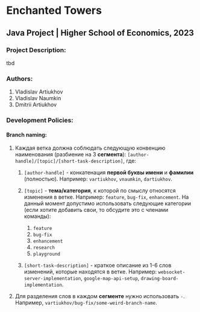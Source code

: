# Enchanted Towers
## Java Project | Higher School of Economics, 2023

### Project Description:
tbd

### Authors:
1. Vladislav Artiukhov
2. Vladislav Naumkin
3. Dmitrii Artiukhov

### Development Policies:

#### Branch naming:

1. Каждая ветка должна соблюдать следующую конвенцию наименования (разбиение на 3 **сегмента**): `[author-handle]/[topic]/[short-task-description]`, где:

    1. `[author-handle]` - конкатенация **первой буквы имени** и **фамилии** (полностью). Например: `vartiukhov`, `vnaumkin`, `dartiukhov`.

    1. `[topic]` - **тема/категория**, к которой по смыслу относятся изменения в ветке. Например: `feature`, `bug-fix`, `enhancement`. На данный момент допустимо использовать следующие категории (если хотите добавить свои, то обсудите это с членами команды):

        1. `feature`
        1. `bug-fix`
        1. `enhancement`
        1. `research`
        1. `playground`

    1. `[short-task-description]` - краткое описание из 1-6 слов изменений, которые находятся в ветке. Например: `websocket-server-implementation`, `google-map-api-setup`, `drawing-board-implementation`.

1. Для разделения слов в каждом **сегменте** нужно использовать `-`. Например, `vartiukhov/bug-fix/some-weird-branch-name`.
